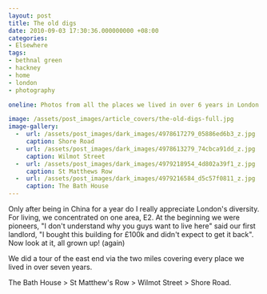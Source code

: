 ```yaml
---
layout: post
title: The old digs
date: 2010-09-03 17:30:36.000000000 +08:00
categories:
- Elsewhere
tags:
- bethnal green
- hackney
- home
- london
- photography

oneline: Photos from all the places we lived in over 6 years in London's East End.

image: /assets/post_images/article_covers/the-old-digs-full.jpg
image-gallery:
  -  url: /assets/post_images/dark_images/4978617279_05886ed6b3_z.jpg
     caption: Shore Road
  -  url: /assets/post_images/dark_images/4978613279_74cbca91dd_z.jpg
     caption: Wilmot Street
  -  url: /assets/post_images/dark_images/4979218954_4d802a39f1_z.jpg
     caption: St Matthews Row
  -  url: /assets/post_images/dark_images/4979216584_d5c57f0811_z.jpg
     caption: The Bath House
---
```

Only after being in China for a year do I really appreciate London's diversity. For living, we concentrated on one area, E2. At the beginning we were pioneers, "I don't understand why you guys want to live here" said our first landlord, "I bought this building for £100k and didn't expect to get it back". Now look at it, all grown up! (again)

We did a tour of the east end via the two miles covering every place we lived in over seven years.

The Bath House > St Matthew's Row > Wilmot Street > Shore Road.

